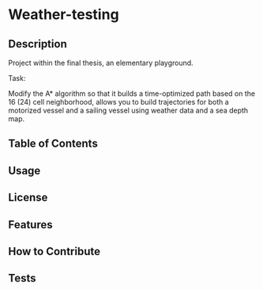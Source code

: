 # Weather-testing

## Description

Project within the final thesis, an elementary playground.

Task:

Modify the A* algorithm so that it builds a time-optimized path based on the 16 (24) cell neighborhood, 
allows you to build trajectories for both a motorized vessel and a sailing vessel using weather data and a sea depth map.

## Table of Contents 

## Usage

## License

## Features

## How to Contribute

## Tests
